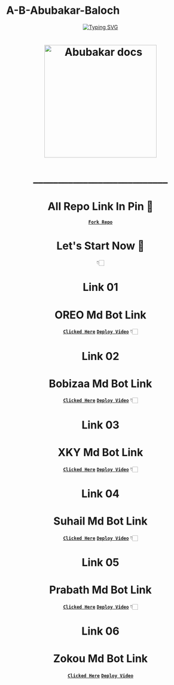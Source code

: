 # A-B-Abubakar-Baloch
<div align="center">
<a href="https://git.io/typing-svg"><img src="https://readme-typing-svg.demolab.com?font=Ribeye&size=50&pause=1000&color=F710B1&center=true&width=910&height=100&lines=I'M+A-B-Abubakar-Baloch;Multi+Device+Whatsapp+Bot;Coded+By+A-B-Abubakar-Baloch" alt="Typing SVG" /></a>
<h1 align="center">
  
<p align="center"> 

<p align="center">
  <a href="https://youtube.com/@ababubakarbaloch">
    <img alt="Abubakar docs" height="300" src="https://telegra.ph/file/7c629c3b42e97f77f914c.jpg">
  </a>
</p>

# ___________________________

# All Repo Link In Pin 📌

**[`Fork Repo`](https://github.com/A-B-Abubakar-Baloch/A-B-Abubakar-Baloch/fork)**


# Let's Start Now 🎉
👇🏻


# Link 01
# OREO Md Bot Link
**[`Clicked Here`](https://github.com/A-B-Abubakar-Baloch/OREO-BOT)**
**[`Deploy Video`](https://youtu.be/LhAmV0GlYJ0?si=88XIKOz-n9s-oaoT)**
👇🏻

# Link 02
# Bobizaa Md Bot Link
**[`Clicked Here`](https://github.com/noureddineouafy/bobizaa)**
**[`Deploy Video`](https://youtu.be/TXsm17Hntxs?si=sWrL1xhE5v3jaBlQ)**
👇🏻

# Link 03
# XKY Md Bot Link
**[`Clicked Here`](https://github.com/A-B-Abubakar-Baloch/XKY-BOT-V2)**
**[`Deploy Video`](https://youtube.com/watch?v=7DAboXpjuZI)**
👇🏻

# Link 04
# Suhail Md Bot Link
**[`Clicked Here`](https://github.com/SuhailTechInfo/Suhail-Md)**
**[`Deploy Video`](https://youtube.com/watch?v=d6FuP_ARfD0)**
👇🏻

# Link 05
# Prabath Md Bot Link
**[`Clicked Here`](https://github.com/prabathLK/PRABATH-MD/)**
**[`Deploy Video`](https://youtube.com/watch?v=Qpwmi9YQEdc)**
👇🏻

# Link 06
# Zokou Md Bot Link
**[`Clicked Here`](https://github.com/djalega8000/Zokou-2.0)**
**[`Deploy Video`](https://youtube.com/watch?v=rBJOsZAGS00)**

